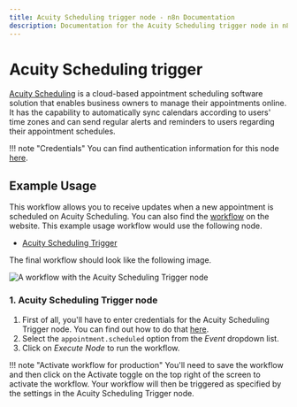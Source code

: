 ```yaml
---
title: Acuity Scheduling trigger node - n8n Documentation
description: Documentation for the Acuity Scheduling trigger node in n8n, a workflow automation platform. Includes details of operations and configuration, and links to examples and credentials information.
---
```


# Acuity Scheduling trigger

[Acuity Scheduling](https://acuityscheduling.com/) is a cloud-based appointment scheduling software solution that enables business owners to manage their appointments online. It has the capability to automatically sync calendars according to users' time zones and can send regular alerts and reminders to users regarding their appointment schedules.

!!! note "Credentials"
    You can find authentication information for this node [here](/integrations/builtin/credentials/acuityscheduling/).



## Example Usage

This workflow allows you to receive updates when a new appointment is scheduled on Acuity Scheduling. You can also find the [workflow](https://n8n.io/workflows/533) on the website. This example usage workflow would use the following node.

- [Acuity Scheduling Trigger]()

The final workflow should look like the following image.

![A workflow with the Acuity Scheduling Trigger node](/_images/integrations/builtin/trigger-nodes/acuityschedulingtrigger/workflow.png)


### 1. Acuity Scheduling Trigger node

1. First of all, you'll have to enter credentials for the Acuity Scheduling Trigger node. You can find out how to do that [here](/integrations/builtin/credentials/acuityscheduling/).
2. Select the `appointment.scheduled` option from the *Event* dropdown list.
3. Click on *Execute Node* to run the workflow.

!!! note "Activate workflow for production"
    You'll need to save the workflow and then click on the Activate toggle on the top right of the screen to activate the workflow. Your workflow will then be triggered as specified by the settings in the Acuity Scheduling Trigger node.


